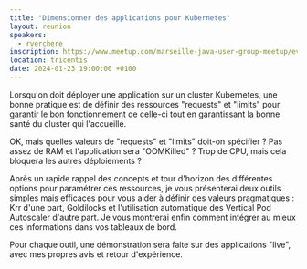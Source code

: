 ```yaml
---
title: "Dimensionner des applications pour Kubernetes"
layout: reunion
speakers:
  - rverchere
inscription: https://www.meetup.com/marseille-java-user-group-meetup/events/298525791
location: tricentis
date: 2024-01-23 19:00:00 +0100
---
```

Lorsqu'on doit déployer une application sur un cluster Kubernetes, une bonne pratique est de définir des ressources "requests" et "limits" pour garantir le bon fonctionnement de celle-ci tout en garantissant la bonne santé du cluster qui l'accueille.

OK, mais quelles valeurs de "requests" et "limits" doit-on spécifier ? Pas assez de RAM et l'application sera "OOMKilled" ? Trop de CPU, mais cela bloquera les autres déploiements ?

Après un rapide rappel des concepts et tour d'horizon des différentes options pour paramétrer ces ressources, je vous présenterai deux outils simples mais efficaces pour vous aider à définir des valeurs pragmatiques : Krr d'une part, Goldilocks et l'utilisation automatique des Vertical Pod Autoscaler d'autre part. Je vous montrerai enfin comment intégrer au mieux ces informations dans vos tableaux de bord.

Pour chaque outil, une démonstration sera faite sur des applications "live", avec mes propres avis et retour d'expérience.

